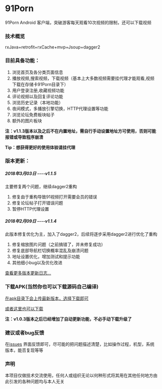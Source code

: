 # 91Porn
91Porn Android 客户端，突破游客每天观看10次视频的限制，还可以下载视频

### 技术概览
rxJava+retrofit+rxCache+mvp+Jsoup+dagger2

### 目前具备功能：
1. 浏览首页及各分类页面信息
2. 播放视频,搜索视频，下载视频（基本上大多数视频需要挂代理才能观看,视频下载在存储卡91Porn目录下）
3. 用户登录注册,收藏视频功能
4. 评论视频以及回复评论功能
5. 浏览历史记录（本地功能）
6. 夜间模式，多播放引擎切换，HTTP代理设置等功能
7. 浏览论坛免费板块帖子
8. 额外的图片板块

**注：v1.1.3版本以及之后不在内置地址，需自行手动设置地址方可使用，否则可能报错或导致程序崩溃**

**Tip：想获得更好的使用体验请挂代理**

### 版本更新：

##### 2018年3月03日    ----v1.1.5

主要修复两个问题，继续dagger2重构
1.	修复由于重构导致91视频打开需要会员的错误
2.	修复论坛帖子打开错误问题
3.	暂停HTTP代理设置


##### 2018年2月09日    ----v1.1.4

此版本修复优化为主，加入了dagger2，后续将逐步采用dagger2进行优化了重构

1.	修复缩放图片问题（之前搞错了，并未修复成功）
2.	修复底部导航栏切换概率混乱及崩溃问题
3.	地址设置优化，增加测试和提示功能
4.	其他细小bug以及优化改进


[查看更多版本更新日志...](https://github.com/techGay/91porn/blob/master/UPDATE_LOG.md)

### 下载APK(当然你也可以下载源码自己编译)
[在apk目录下会上传最新版本，选择下载即可](https://github.com/techGay/91porn/tree/master/apk)

[或者这里也可以下载](https://bitbucket.org/techGay/91porn/downloads)

**注：v1.0.3版本之后已经增加了自动更新功能，不必手动下载升级了**


### 建议或者bug反馈
在[issues](https://github.com/techGay/91porn/issues) 界面反馈即可，尽可能的把问题描述清楚，比如操作过程，机型，系统版本，能否复现等等
### 声明
本项目仅做技术交流使用，任何人或组织无论以何种形式将其用在其他任何地方由此引发的各种问题均与本人无关